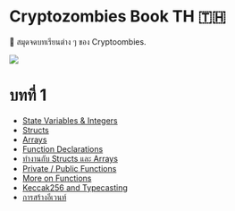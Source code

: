 # Cryptozombies Book TH 🇹🇭

📕 สมุดจดบทเรียนต่าง ๆ ของ Cryptoombies.

<img src="https://cdn-images-1.medium.com/max/2000/1*VpOAbpxTQa-otqtZr38Uhw.jpeg">

# บทที่ 1
- [State Variables & Integers](https://github.com/biigpongsatorn/cryptozombies-book-th/blob/master/lesson1/3.md)
- [Structs](https://github.com/biigpongsatorn/cryptozombies-book-th/blob/master/lesson1/5.md)
- [Arrays](https://github.com/biigpongsatorn/cryptozombies-book-th/blob/master/lesson1/6.md)
- [Function Declarations](https://github.com/biigpongsatorn/cryptozombies-book-th/blob/master/lesson1/7.md)
- [ทำงานกับ Structs และ Arrays](https://github.com/biigpongsatorn/cryptozombies-book-th/blob/master/lesson1/8.md)
- [Private / Public Functions](https://github.com/biigpongsatorn/cryptozombies-book-th/blob/master/lesson1/9.md)
- [More on Functions](https://github.com/biigpongsatorn/cryptozombies-book-th/blob/master/lesson1/10.md)
- [Keccak256 and Typecasting](https://github.com/biigpongsatorn/cryptozombies-book-th/blob/master/lesson1/11.md)
- [การสร้างอีเวนท์](https://github.com/biigpongsatorn/cryptozombies-book-th/blob/master/lesson1/13.md)

